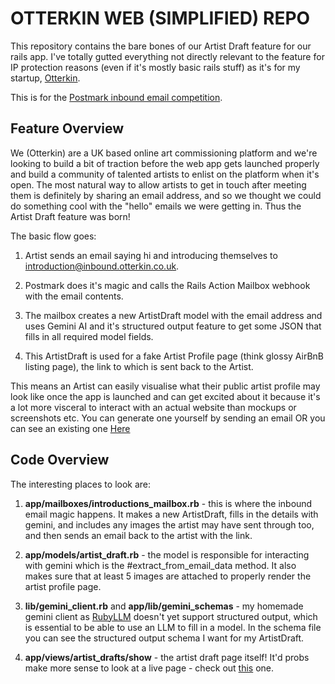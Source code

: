 # OTTERKIN WEB (SIMPLIFIED) REPO

This repository contains the bare bones of our Artist Draft feature
for our rails app.  I've totally gutted everything not directly relevant
to the feature for IP protection reasons (even if it's mostly basic
rails stuff) as it's for my startup, [Otterkin](https://otterkin.co.uk).

This is for the [Postmark inbound email competition](https://postmarkapp.com/blog/announcing-the-postmark-challenge-inbox-innovators).

## Feature Overview

We (Otterkin) are a UK based online art commissioning platform and
we're looking to build a bit of traction before the web app gets
launched properly and build a community of talented artists to enlist
on the platform when it's open.  The most natural way to allow artists
to get in touch after meeting them is definitely by sharing an email
address, and so we thought we could do something cool with the "hello"
emails we were getting in.  Thus the Artist Draft feature was born!

The basic flow goes:
1. Artist sends an email saying hi and introducing themselves to
<introduction@inbound.otterkin.co.uk>.

2. Postmark does it's magic and calls the Rails Action Mailbox
webhook with the email contents.

3. The mailbox creates a new ArtistDraft model with the email address
and uses Gemini AI and it's structured output feature to get some JSON
that fills in all required model fields.

4. This ArtistDraft is used for a fake Artist Profile page (think glossy
AirBnB listing page), the link to which is sent back to the Artist.

This means an Artist can easily visualise what their public artist 
profile may look like once the app is launched and can get excited about
it because it's a lot more visceral to interact with an actual website
than mockups or screenshots etc.  You can generate one yourself by
sending an email OR you can see an existing one [Here](https://otterkin.co.uk/artist_drafts/4)

## Code Overview

The interesting places to look are:
1. **app/mailboxes/introductions_mailbox.rb** - this is where the inbound
email magic happens.  It makes a new ArtistDraft, fills in the details
 with gemini, and includes any images the artist may have sent through
 too, and then sends an email back to the artist with the link.

2. **app/models/artist_draft.rb** - the model is responsible for
interacting with gemini which is the #extract_from_email_data method.
It also makes sure that at least 5 images are attached to properly
render the artist profile page.

3. **lib/gemini_client.rb** and **app/lib/gemini_schemas** - my
homemade gemini client as [RubyLLM](https://rubyllm.com/) doesn't yet
support structured output, which is essential to be able to use
an LLM to fill in a model.  In the schema file you can see the
structured output schema I want for my ArtistDraft.

4. **app/views/artist_drafts/show** - the artist draft page itself!
It'd probs make more sense to look at a live page - check out
[this](https://otterkin.co.uk/artist_drafts/4) one.
